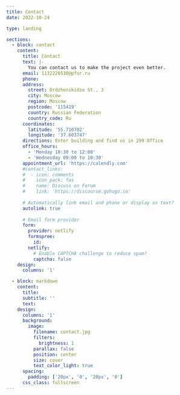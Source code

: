 ```yaml
---
title: Contact
date: 2022-10-24

type: landing

sections:
  - block: contact
    content:
      title: Contact
      text: |-
        You can contact us to make the project even better.
      email: 1132226530@pfur.ru
      phone: 
      address:
        street: Ordzhonikidze St., 3
        city: Moscow
        region: Moscow
        postcode: '115419'
        country: Russian Federation
        country_code: Ru
      coordinates:
        latitude: '55.710702'
        longitude: '37.603747'
      directions: Enter building and find us in 299 Office
      office_hours:
        - 'Monday 10:30 to 12:00'
        - 'Wednesday 09:00 to 10:30'
      appointment_url: 'https://calendly.com'
      #contact_links:
      #  - icon: comments
      #    icon_pack: fas
      #    name: Discuss on Forum
      #    link: 'https://discourse.gohugo.io'
    
      # Automatically link email and phone or display as text?
      autolink: true
    
      # Email form provider
      form:
        provider: netlify
        formspree:
          id:
        netlify:
          # Enable CAPTCHA challenge to reduce spam?
          captcha: false
    design:
      columns: '1'

  - block: markdown
    content:
      title:
      subtitle: ''
      text:
    design:
      columns: '1'
      background:
        image: 
          filename: contact.jpg
          filters:
            brightness: 1
          parallax: false
          position: center
          size: cover
          text_color_light: true
      spacing:
        padding: ['20px', '0', '20px', '0']
      css_class: fullscreen
---
```

